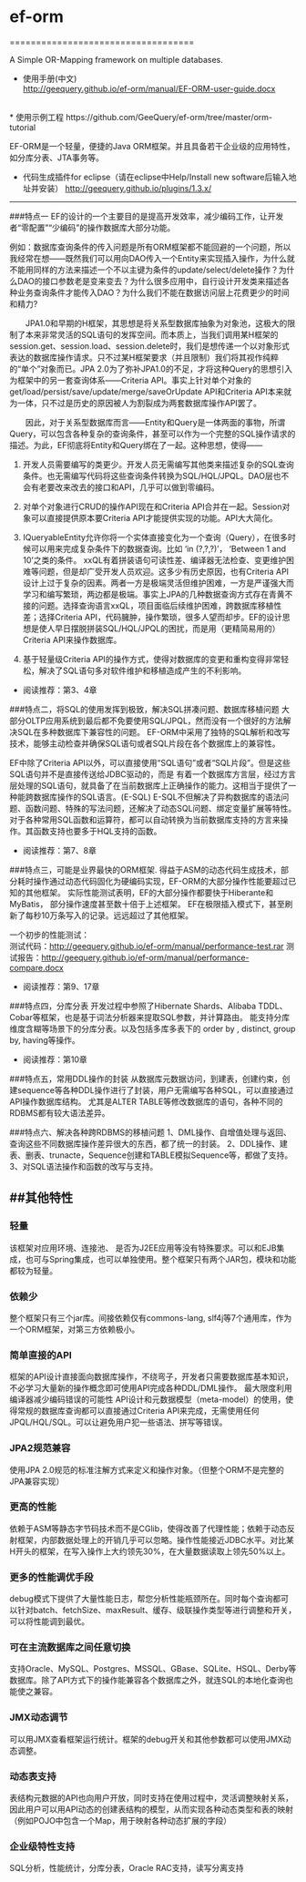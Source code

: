 ﻿# ef-orm
===================================

A Simple OR-Mapping framework on multiple databases.


* 使用手册(中文)<br>
http://geequery.github.io/ef-orm/manual/EF-ORM-user-guide.docx
<br>
* 使用示例工程
https://github.com/GeeQuery/ef-orm/tree/master/orm-tutorial

EF-ORM是一个轻量，便捷的Java ORM框架。并且具备若干企业级的应用特性，如分库分表、JTA事务等。

* 代码生成插件for eclipse（请在eclipse中Help/Install new software后输入地址并安装）
http://geequery.github.io/plugins/1.3.x/

-----------
###特点一
EF的设计的一个主要目的是提高开发效率，减少编码工作，让开发者“零配置”“少编码”的操作数据库大部分功能。

例如：数据库查询条件的传入问题是所有ORM框架都不能回避的一个问题，所以我经常在想——既然我们可以用向DAO传入一个Entity来实现插入操作，为什么就不能用同样的方法来描述一个不以主键为条件的update/select/delete操作？为什么DAO的接口参数老是变来变去？为什么很多应用中，自行设计开发类来描述各种业务查询条件才能传入DAO？为什么我们不能在数据访问层上花费更少的时间和精力?

　　JPA1.0和早期的H框架，其思想是将关系型数据库抽象为对象池，这极大的限制了本来非常灵活的SQL语句的发挥空间。而本质上，当我们调用某H框架的session.get、session.load、session.delete时，我们是想传递一个以对象形式表达的数据库操作请求。只不过某H框架要求（并且限制）我们将其视作纯粹的“单个”对象而已。JPA 2.0为了弥补JPA1.0的不足，才将这种Query的思想引入为框架中的另一套查询体系——Criteria API。事实上针对单个对象的get/load/persist/save/update/merge/saveOrUpdate API和Criteria API本来就为一体，只不过是历史的原因被人为割裂成为两套数据库操作API罢了。

　　因此，对于关系型数据库而言——Entity和Query是一体两面的事物，所谓Query，可以包含各种复杂的查询条件，甚至可以作为一个完整的SQL操作请求的描述。为此，EF彻底将Entity和Query绑在了一起。这种思想，使得——

1. 开发人员需要编写的类更少。开发人员无需编写其他类来描述复杂的SQL查询条件。也无需编写代码将这些查询条件转换为SQL/HQL/JPQL。DAO层也不会有老要改来改去的接口和API，几乎可以做到零编码。

1. 对单个对象进行CRUD的操作API现在和Criteria API合并在一起。Session对象可以直接提供原本要Criteria API才能提供实现的功能。API大大简化。

1. IQueryableEntity允许你将一个实体直接变化为一个查询（Query），在很多时候可以用来完成复杂条件下的数据查询。比如 ‘in (?,?,?)’， ‘Between 1 and 10’之类的条件。
xxQL有着拼装语句可读性差、编译器无法检查、变更维护困难等问题，但是却广受开发人员欢迎。这多少有历史原因，也有Criteria API设计上过于复杂的因素。两者一方是极端灵活但维护困难，一方是严谨强大而学习和编写繁琐，两边都是极端。事实上JPA的几种数据查询方式存在青黄不接的问题。选择查询语言xxQL，项目面临后续维护困难，跨数据库移植性差；选择Criteria API，代码臃肿，操作繁琐，很多人望而却步。EF的设计思想是使人早日摆脱拼装SQL/HQL/JPQL的困扰，而是用（更精简易用的）Criteria API来操作数据库。

1. 基于轻量级Criteria API的操作方式，使得对数据库的变更和重构变得非常轻松，解决了SQL语句多对软件维护和移植造成产生的不利影响。

* 阅读推荐：第3、4章


###特点二，将SQL的使用发挥到极致，解决SQL拼凑问题、数据库移植问题
大部分OLTP应用系统到最后都不免要使用SQL/JPQL，然而没有一个很好的方法解决SQL在多种数据库下兼容性的问题。
EF-ORM中采用了独特的SQL解析和改写技术，能够主动检查并确保SQL语句或者SQL片段在各个数据库上的兼容性。

EF中除了Criteria API以外，可以直接使用“SQL语句”或者“SQL片段”。但是这些SQL语句并不是直接传送给JDBC驱动的，而是
有着一个数据库方言层，经过方言层处理的SQL语句，就具备了在当前数据库上正确操作的能力。这相当于提供了一种能跨数据库操作的SQL语言。(E-SQL)
 E-SQL不但解决了异构数据库的语法问题、函数问题、特殊的写法问题，还解决了动态SQL问题、绑定变量扩展等特性。
 对于各种常用SQL函数和运算符，都可以自动转换为当前数据库支持的方言来操作。其函数支持也要多于HQL支持的函数。

* 阅读推荐：第7、8章

   
###特点三，可能是业界最快的ORM框架.
得益于ASM的动态代码生成技术，部分耗时操作通过动态代码固化为硬编码实现，EF-ORM的大部分操作性能要超过已知的其他框架。
     实际性能测试表明，EF的大部分操作都要快于Hiberante和MyBatis， 部分操作速度甚至数十倍于上述框架。
EF在极限插入模式下，甚至刷新了每秒10万条写入的记录。远远超过了其他框架。

一个初步的性能测试：<br>
测试代码：http://geequery.github.io/ef-orm/manual/performance-test.rar
测试报告：http://geequery.github.io/ef-orm/manual/performance-compare.docx

* 阅读推荐：第9、17章


###特点四，分库分表
开发过程中参照了Hibernate Shards、Alibaba TDDL、Cobar等框架，也是基于词法分析器来提取SQL参数，并计算路由。
   能支持分库维度含糊等场景下的分库分表。以及包括多库多表下的 order by , distinct, group by, having等操作。

* 阅读推荐：第10章

###特点五，常用DDL操作的封装
从数据库元数据访问，到建表，创建约束，创建sequence等各种DDL操作进行了封装，用户无需编写各种SQL，可以直接通过API操作数据库结构。
尤其是ALTER TABLE等修改数据库的语句，各种不同的RDBMS都有较大语法差异。

###特点六、解决各种跨RDBMS的移植问题
1、DML操作、自增值处理与返回、查询这些不同数据库操作差异很大的东西，都了统一的封装。
2、DDL操作、建表、删表、trunacte，Sequence创建和TABLE模拟Sequence等，都做了支持。
3、对SQL语法操作和函数的改写与支持。

##其他特性
-----------
### 轻量
该框架对应用环境、连接池、 是否为J2EE应用等没有特殊要求。可以和EJB集成，也可与Spring集成，也可以单独使用。整个框架只有两个JAR包，模块和功能都较为轻量。

### 依赖少
整个框架只有三个jar库。间接依赖仅有commons-lang, slf4j等7个通用库，作为一个ORM框架，对第三方依赖极小。

### 简单直接的API
框架的API设计直接面向数据库操作，不绕弯子，开发者只需要数据库基本知识，不必学习大量新的操作概念即可使用API完成各种DDL/DML操作。
最大限度利用编译器减少编码错误的可能性	API设计和元数据模型（meta-model）的使用，使得常规的数据库查询都可以直接通过Criteria API来完成，无需使用任何JPQL/HQL/SQL。可以让避免用户犯一些语法、拼写等错误。

### JPA2规范兼容
使用JPA 2.0规范的标准注解方式来定义和操作对象。（但整个ORM不是完整的JPA兼容实现）

### 更高的性能
依赖于ASM等静态字节码技术而不是CGlib，使得改善了代理性能；依赖于动态反射框架，内部数据处理上的开销几乎可以忽略。操作性能接近JDBC水平。对比某H开头的框架，在写入操作上大约领先30%，在大量数据读取上领先50%以上。

### 更多的性能调优手段
debug模式下提供了大量性能日志，帮您分析性能瓶颈所在。同时每个查询都可以针对batch、fetchSize、maxResult、缓存、级联操作类型等进行调整和开关，可以将性能调到最优。

### 可在主流数据库之间任意切换
支持Oracle、MySQL、Postgres、MSSQL、GBase、SQLite、HSQL、Derby等数据库。除了API方式下的操作能兼容各个数据库之外，就连SQL的本地化查询也能使之兼容。

### JMX动态调节
可以用JMX查看框架运行统计。框架的debug开关和其他参数都可以使用JMX动态调整。

### 动态表支持
表结构元数据的API也向用户开放，同时支持在使用过程中，灵活调整映射关系，因此用户可以用API动态的创建表结构的模型，从而实现各种动态类型和表的映射（例如POJO中包含一个Map，用于映射各种动态扩展的字段）

### 企业级特性支持
SQL分析，性能统计，分库分表，Oracle RAC支持，读写分离支持